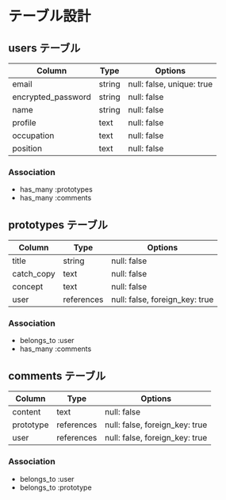 # テーブル設計

## users テーブル

| Column             | Type   | Options                         |
| ------------------ | ------ | ------------------------------- |
| email              | string | null: false, unique: true       |
| encrypted_password | string | null: false                     |
| name               | string | null: false                     |
| profile            | text   | null: false                     |
| occupation         | text   | null: false                     |
| position           | text   | null: false                     |

### Association

- has_many :prototypes
- has_many :comments

## prototypes テーブル

| Column      | Type       | Options                        |
| ----------- | ---------- | ------------------------------ |
| title       | string     | null: false                    |
| catch_copy  | text       | null: false                    |
| concept     | text       | null: false                    |
| user        | references | null: false, foreign_key: true |

### Association

- belongs_to :user
- has_many :comments

## comments テーブル

| Column    | Type       | Options                        |
| --------- | ---------- | ------------------------------ |
| content   | text       | null: false                    |
| prototype | references | null: false, foreign_key: true |
| user      | references | null: false, foreign_key: true |

### Association

- belongs_to :user
- belongs_to :prototype